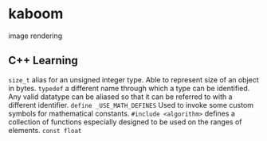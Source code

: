 # kaboom
image rendering

## C++ Learning

```size_t``` alias for an unsigned integer type. Able to represent size of an object in bytes.
```typedef``` a different name through which a type can be identified. Any valid datatype can be aliased so that it can be referred to with a different identifier.
```define _USE_MATH_DEFINES``` Used to invoke some custom symbols for mathematical constants.
```#include <algorithm>``` defines a collection of functions especially designed to be used on the ranges of elements.
```const float```  

